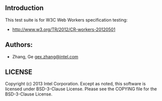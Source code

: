 ## Introduction

This test suite is for W3C Web Workers specification testing:
* http://www.w3.org/TR/2012/CR-workers-20120501

## Authors:

* Zhang, Ge <gex.zhang@intel.com>

## LICENSE

Copyright (c) 2013 Intel Corporation.
Except as noted, this software is licensed under BSD-3-Clause License.
Please see the COPYING file for the BSD-3-Clause License.

